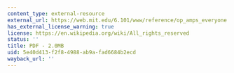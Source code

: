 ```yaml
---
content_type: external-resource
external_url: https://web.mit.edu/6.101/www/reference/op_amps_everyone.pdf
has_external_license_warning: true
license: https://en.wikipedia.org/wiki/All_rights_reserved
status: ''
title: PDF - 2.0MB
uid: 5e40d413-f2f8-4988-ab9a-fad6684b2ecd
wayback_url: ''
---
```

